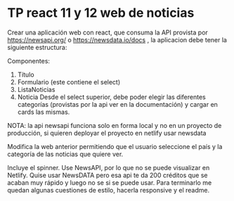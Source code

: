 # TP react 11 y 12 web de noticias
Crear una aplicación web con react, que consuma la API provista por
https://newsapi.org/ o https://newsdata.io/docs , la aplicacion debe tener la
siguiente estructura:

Componentes:
1. Título
2. Formulario (este contiene el select)
3. ListaNoticias
4. Noticia
Desde el select superior, debe poder elegir las diferentes categorías (provistas por
la api ver en la documentación) y cargar en cards las mismas.

NOTA: la api newsapi funciona solo en forma local y no en un proyecto de producción, si
quieren deployar el proyecto en netlify usar newsdata

Modifica la web anterior permitiendo que el usuario seleccione el país y la
categoría de las noticias que quiere ver.


Incluye el spinner. Use NewsAPI, por lo que no se puede visualizar en Netlify. Quise usar NewsDATA pero esa api te da 200 créditos que se acaban muy rápido y luego no se si se puede usar. Para terminarlo me quedan algunas cuestiones de estilo, hacerla responsive y el readme.





